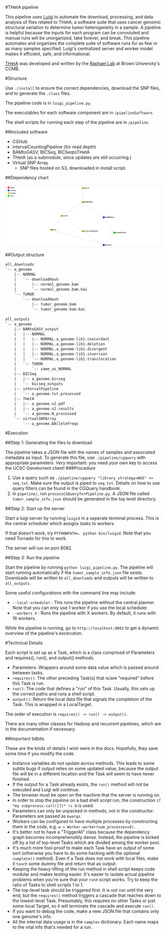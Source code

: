 #THetA pipeline

This pipeline uses [Luigi](https://github.com/spotify/luigi) to automate the download, processing, and data analysis of files related to THetA, a software suite that uses cancer genomic structural variation to determine tumor heterogeneity in a sample. A pipeline is helpful because the inputs for each program can be convoluted and manual runs will be unorganized, take forever, and break. This pipeline automates and organizes the complete suite of software runs for as few or as many samples specified. Luigi's centralized server and worker model makes it efficient, safe, and informational.

[THetA](https://github.com/raphael-group/THetA) was developed and written by the [Raphael Lab](http://compbio.cs.brown.edu/) at Brown University's CCMB.

#Structure

Use `./install` to ensure the correct dependencies, download the SNP files, and to generate the `.class` files.

The pipeline code is in `luigi_pipeline.py`. 

The executables for each software component are in `/pipelineSoftware`.

The shell scripts for running each step of the pipeline are in `/pipeline`. 

##Included software
+ CGHub
+ intervalCountingPipeline (for read depth)
+ BAMtoGASV, BICSeq, BICSeqtoTHetA
+ THetA (as a submodule, since updates are still occurring.)
+ Virtual SNP Array
	+ SNP files hosted on S3, downloaded in install script.

##Dependency chart

![Dependency Chart](PipelineSoftware/dep_chart.png)

##Output structure

	all_downloads
	`-- a_genome
	    |-- NORMAL
	    |   `-- downloadHash
	    |       |-- normal_genome.bam
	    |       `-- normal_genome.bam.bai
	    `-- TUMOR
	        `-- downloadHash
	            |-- tumor_genome.bam
	            `-- tumor_genome.bam.bai
	            
	all_outputs
	`-- a_genome
	    |-- BAMtoGASV_output
	    |   |-- NORMAL
	    |   |   |-- NORMAL.a_genome-lib1.concordant
	    |   |   |-- NORMAL.a_genome-lib1.deletion
	    |   |   |-- NORMAL.a_genome-lib1.divergent
	    |   |   |-- NORMAL.a_genome-lib1.inversion
	    |   |   `-- NORMAL.a_genome-lib1.translocation
	    |   `-- TUMOR
	    |       `-- same_as_NORMAL
	    |-- BICSeq
	    |   |-- a_genome.bicseg
	    |   `-- bicseq_outputs
	    |-- intervalPipeline
	    |   `-- a_genome.txt.processed
	    |-- THetA
	    |   |-- a_genome.n2.pdf
	    |   |-- a_genome.n2.results
	    |   `-- a_genome.N_processed
	    `-- virtualSNPArray
	        `-- a_genome.BAlleleFreqs

#Execution

##Step 1: Generating the files to download

The pipeline takes a JSON file with the names of samples and associated metadata as input. To generate this file, use `./pipeline/cgquery` with appropriate parameters. Very important: you need your own key to access the UCSC Genetorrent client!
###Procedure
1. Use a query such as `./pipeline/cgquery "library_strategy=WGS" >> seq.txt`. Make sure the output is piped to `seq.txt`. Details on how to use query filters can be found in the CGQuery handbook.
2. In `pipeline/`, run `processCGQueryforPipeline.py`. A JSON file called `tumor_sample_info.json` should be generated in the top level directory.

##Step 2: Start up the server

Start a luigi server by running `luigid` in a seperate terminal process. This is the central scheduler which assigns tasks to workers.

If that doesn't work, try `PYTHONPATH=. python bin/luigid`. Note that you need Tornado for this to work. 

The server will run on port 8082.

##Step 3: Run the pipeline

Start the pipeline by running `python luigi_pipeline.py`. The pipeline will start running automatically if the `tumor_sample_info.json` file exists. Downloads will be written to `all_downloads` and outputs will be written to `all_outputs`. 

Some useful configurations with the command line may include:

+ `--local-scheduler` : This runs the pipeline without the central planner. Note that you can only use 1 worker if you use the local scheduler.
+ `--workers X` : Runs the pipeline with X workers. By default, it runs with 16 workers.

While the pipeline is running, go to `http://localhost:8082` to get a dynamic overview of the pipeline's excecution.

#Technical Details

Each script is set up as a Task, which is a class comprised of Parameters and requires(), run(), and output() methods. 

+ Parameters: Wrappers around some data value which is passed around between tasks.
+ `requires()`: The other preceding Task(s) that is/are "required" before this Task is run.
+ `run()`: The code that defines a "run" of this Task. Usually, this sets up the correct paths and runs a shell script.
+ `output()`: Return the local data file that signals the completion of the Task. This is wrapped in a LocalTarget.

The order of execution is `requires() -> run() -> output()`.

There are many other classes for Hadoop and recurrent pipelines, which are in the documentation if necessary.

##Important tidbits

These are the kinds of details I wish were in the docs. Hopefully, they save some time if you modify the code.

+ Instance variables do not update across methods. This leads to some subtle bugs if output relies on some updated value, because the output file will be in a different location and the Task will seem to have never finished.
+ If the output for a Task already exists, the `run()` method will not be executed and Luigi will continue.
+ The browser must be open on the machine that the server is running on.
+ In order to stop the pipeline on a bad shell script run, the construction `if *my subprocess.call([])* != 0` is used.
+ Parameters can only be unpacked in methods, not in the constructor. Parameters are passed as `kwargs`.
+ Workers can be configured to have multiple processes by constructing them in the code, e.g. `w = Worker.worker(num_processes=8)`.
+ It's better not to have a "TriggerAll" class because the dependency graph becomes incomprehensibly dense. Instead, the pipeline is kicked off by a list of top-level Tasks which are divided among the worker pool.
+ It's much more fool-proof to make each Task have an output of some sort (otherwise you have to do some hacking with the optional `complete()` method). Even if a Task does not work with local files, make it `touch` some dummy file and return that as output.
+ Keeping the heavy-lifting of the run method in shell script keeps code modular and makes testing easier. It's easier to isolate actual pipeline problems when you're sure that your `runX` script works. Try to keep the ratio of Tasks to shell scripts 1 to 1.
+ The top-level task should be triggered first. It is not run until the very end, but the `requires()` method triggers a cascade that reaches down to the lowest-level Task. Presumably, this requires no other Tasks or just some local Target, so it will terminate the cascade and execute `run()`.
+ If you want to debug the code, make a new JSON file that contains only one genome's info.
+ All the internal data usage is in the `samples` dictionary. Each name maps to the vital info that's needed for a run.
